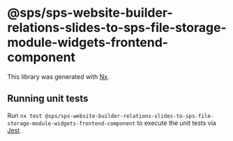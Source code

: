 # @sps/sps-website-builder-relations-slides-to-sps-file-storage-module-widgets-frontend-component

This library was generated with [Nx](https://nx.dev).

## Running unit tests

Run `nx test @sps/sps-website-builder-relations-slides-to-sps-file-storage-module-widgets-frontend-component` to execute the unit tests via [Jest](https://jestjs.io).

